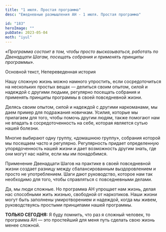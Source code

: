 ```yaml
---
title: "1 июля. Простая программа"
desc: "Ежедневные размышления АН - 1 июля. Простая программа"

id: "183"
heroImage: ""
pubDate: 2023-05-04
moth: "iyul"
---
```


_«Программа состоит в том, чтобы просто высказываться, работать по Двенадцати
Шагам, посещать собрания и применять принципы программы»._

Основной текст, Непереведенная история

Нашу сложную жизнь можно намного упростить, если сосредоточиться на нескольких
простых вещах — делиться своим опытом, силой и надеждой с другими людьми,
регулярно посещать собрания и применять принципы программы в своей
повседневной жизни.

Делясь своим опытом, силой и надеждой с другими наркоманами, мы даем пример
для подражания новичкам. Усилия, которые мы прилагаем для того, чтобы помочь
другим людям, также помогают нам не впадать в сосредоточенность на себе,
которая является сутью нашей болезни.

Многие выбирают одну группу, «домашнюю группу», собрания которой мы посещаем
часто и регулярно. Регулярность придает определенную упорядоченность нашей
жизни и дает возможность другим знать, где они могут нас найти, если мы им
понадобимся.

Применение Двенадцати Шагов на практике в своей повседневной жизни создает
разницу между сбалансированным выздоровлением и просто не употреблением. Шаги
дают руководство, которое нам так необходимо для того, чтобы справляться с
повседневными делами.

Да, мы люди сложные. Но программа АН упрощает нам жизнь, делая нас способными
жить жизнью, свободной от наркотиков. Наши жизни могут быть заполнены
умиротворением и надеждой, когда мы живем, руководствуясь простыми принципами
нашей программы.

**ТОЛЬКО СЕГОДНЯ:** Я буду помнить, что раз я сложный человек, то программа АН
— это простейший для меня путь сделать свою жизнь менее сложной.
